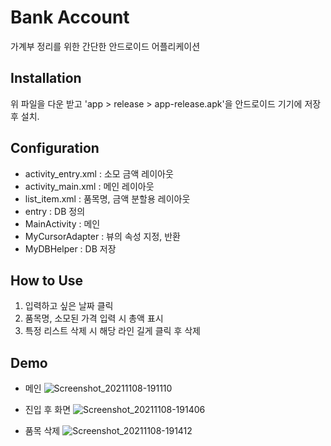 # Bank Account

가계부 정리를 위한 간단한 안드로이드 어플리케이션


## Installation

위 파일을 다운 받고 'app > release > app-release.apk'을 안드로이드 기기에 저장 후 설치.


## Configuration

- activity_entry.xml : 소모 금액 레이아웃
- activity_main.xml : 메인 레이아웃
- list_item.xml : 품목명, 금액 분할용 레이아웃
- entry : DB 정의
- MainActivity : 메인
- MyCursorAdapter : 뷰의 속성 지정, 반환
- MyDBHelper : DB 저장


##  How to Use

1. 입력하고 싶은 날짜 클릭
2. 품목명, 소모된 가격 입력 시 총액 표시
3. 특정 리스트 삭제 시 해당 라인 길게 클릭 후 삭제


## Demo

- 메인
![Screenshot_20211108-191110](https://user-images.githubusercontent.com/93585651/144855004-97c86b24-988f-49be-9767-a878b2b76345.jpg)


- 진입 후 화면
![Screenshot_20211108-191406](https://user-images.githubusercontent.com/93585651/144855099-81638edb-596d-4a8e-9e9c-22ac84340488.jpg)


- 품목 삭제
![Screenshot_20211108-191412](https://user-images.githubusercontent.com/93585651/144855152-dd7db38b-b787-4177-823e-919bfd84d4a6.jpg)
